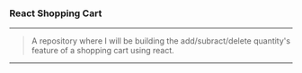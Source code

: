 ### React Shopping Cart

***
>A repository where I will be building the add/subract/delete quantity's feature of a shopping cart using react.
***
